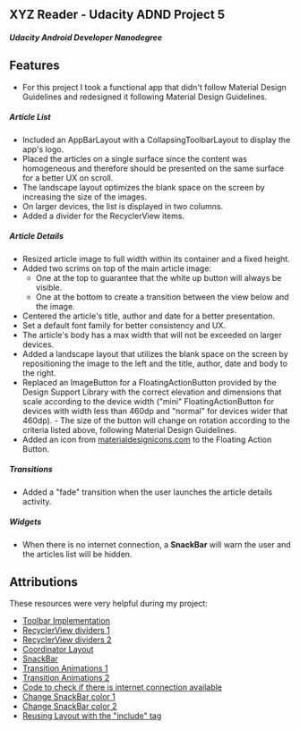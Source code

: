 ## XYZ Reader - Udacity ADND Project 5

##### Udacity Android Developer Nanodegree

## Features

- For this project I took a functional app that didn't follow Material Design Guidelines and redesigned it following Material Design Guidelines.

##### Article List

- Included an AppBarLayout with a CollapsingToolbarLayout to display the app's logo.
- Placed the articles on a single surface since the content was homogeneous and therefore should be presented on the same surface for a better UX on scroll.
- The landscape layout optimizes the blank space on the screen by increasing the size of the images.
- On larger devices, the list is displayed in two columns.
- Added a divider for the RecyclerView items.

##### Article Details

- Resized article image to full width within its container and a fixed height.
- Added two scrims on top of the main article image:
     - One at the top to guarantee that the white up button will always be visible.
     - One at the bottom to create a transition between the view below and the image.
- Centered the article's title, author and date for a better presentation.
- Set a default font family for better consistency and UX.
- The article's body has a max width that will not be exceeded on larger devices.
- Added a landscape layout that utilizes the blank space on the screen by repositioning the image to the left and the title, author, date and body to the right.
- Replaced an ImageButton for a FloatingActionButton provided by the Design Support Library with the correct elevation and dimensions that scale according to the device width ("mini" FloatingActionButton for devices with width less than 460dp and "normal" for devices wider that 460dp).
       - The size of the button will change on rotation according to the criteria listed above, following Material Design Guidelines.
- Added an icon from [materialdesignicons.com](https://materialdesignicons.com/) to the Floating Action Button.

##### Transitions

- Added a "fade" transition when the user launches the article details activity.

##### Widgets

- When there is no internet connection, a **SnackBar** will warn the user and the articles list will be hidden.

## Attributions

These resources were very helpful during my project:

- [Toolbar Implementation](http://www.codexpedia.com/android/android-actionbar-vs-toolbar/)
- [RecyclerView dividers 1](https://proandroiddev.com/itemdecoration-in-android-e18a0692d848)
- [RecyclerView dividers 2](https://medium.com/@szholdiyarov/how-to-add-divider-to-list-and-recycler-views-858344450401)
- [Coordinator Layout](https://guides.codepath.com/android/handling-scrolls-with-coordinatorlayout)
- [SnackBar](https://www.androidhive.info/2015/09/android-material-design-snackbar-example/)
- [Transition Animations 1](http://lgvalle.xyz/2015/06/07/material-animations/)
- [Transition Animations 2](https://github.com/lgvalle/Material-Animations)
- [Code to check if there is internet connection available](https://stackoverflow.com/questions/4238921/detect-whether-there-is-an-internet-connection-available-on-android)
- [Change SnackBar color 1](https://stackoverflow.com/questions/34020891/how-to-change-background-color-of-the-snackbar)
- [Change SnackBar color 2](https://stackoverflow.com/questions/31590714/getcolorint-id-deprecated-on-android-6-0-marshmallow-api-23)
- [Reusing Layout with the "include" tag](http://hackjutsu.com/2015/10/19/Android%20reusing%20include%20tag/)

<br>

